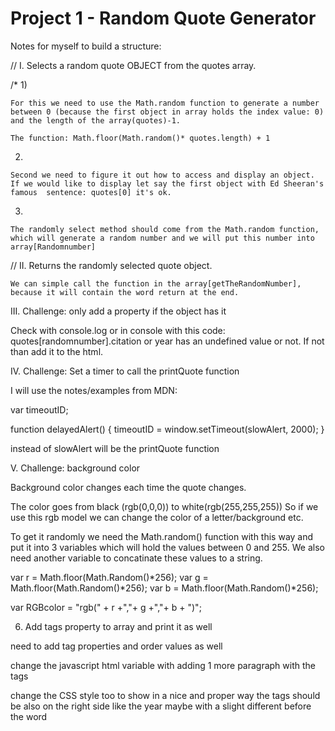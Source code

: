# Project 1 - Random Quote Generator

Notes for myself to build a structure:

// I. Selects a random quote OBJECT from the quotes array.

/* 1)

    For this we need to use the Math.random function to generate a number
    between 0 (because the first object in array holds the index value: 0) and the length of the array(quotes)-1.

    The function: Math.floor(Math.random()* quotes.length) + 1

   2)

    Second we need to figure it out how to access and display an object.
    If we would like to display let say the first object with Ed Sheeran's famous  sentence: quotes[0] it's ok.

   3)

    The randomly select method should come from the Math.random function, which will generate a random number and we will put this number into array[Randomnumber]


// II. Returns the randomly selected quote object.

    We can simple call the function in the array[getTheRandomNumber], because it will contain the word return at the end.

III. Challenge: only add a property if the object has it

Check with console.log or in console with this code: quotes[randomnumber].citation or year has an undefined  value or not. If not than add it to the html.

IV. Challenge: Set a timer to call the printQuote function

I will use the notes/examples from MDN:

var timeoutID;

function delayedAlert() {
  timeoutID = window.setTimeout(slowAlert, 2000);
}

instead of slowAlert will be the printQuote function


V. Challenge: background color

Background color changes each time the quote changes.

The color goes from black (rgb(0,0,0)) to white(rgb(255,255,255))
So if we use this rgb model we can change the color of a letter/background etc.

To get it randomly we need the Math.random() function with this way and put it into 3 variables which
will hold the values between 0 and 255. We also need another variable to concatinate these values to a string.

var r = Math.floor(Math.Random()*256);
var g = Math.floor(Math.Random()*256);
var b = Math.floor(Math.Random()*256);

var RGBcolor = "rgb(" + r +","+ g +","+ b + ")";

6. Add tags property to array and print it as well

need to add tag properties and order values as well

change the javascript html variable with adding 1 more paragraph with the tags

change the CSS style too to show in a nice and proper way the tags
should be also on the right side like the year maybe with a slight different before the word
